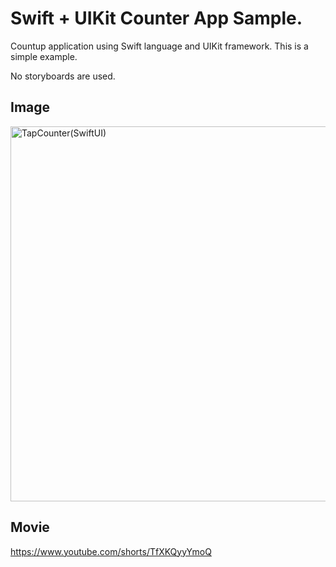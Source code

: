 # Swift + UIKit Counter App Sample.

Countup application using Swift language and UIKit framework.
This is a simple example.

No storyboards are used.

## Image
<img width="600" alt="TapCounter(SwiftUI)" src="https://github.com/yadorogi/TapCounter2/assets/5846718/7cc1a3cb-9e1b-45e8-b21e-f95362e9f329">

## Movie
https://www.youtube.com/shorts/TfXKQyyYmoQ
